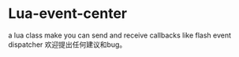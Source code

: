 # Lua-event-center
a lua class make you can send and receive callbacks like flash event dispatcher
欢迎提出任何建议和bug。
